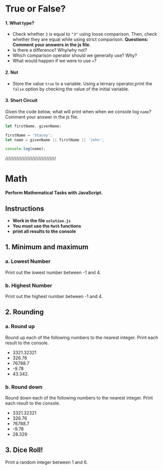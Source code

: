 # True or False? 


#### 1. What type? 
* Check whether `3` is equal to `"3"` using loose comparison. Then, check whether they are equal while using strict comparison. 
**Questions: Comment your answers in the js file.** 
* Is there a difference? Why/why not? 
* Which comparison operator should we generally use? Why?
* What would happen if we were to use `=`?

#### 2. Not
* Store the value `true` to a variable. Using a ternary operator,print the `false` option by checking the value of the initial variable.

#### 3. Short Circuit
Given the code below, what will print when when we console log `name`? Comment your answer in the js file.

```javascript
let firstName, givenName;

firstName = 'Stacey';
let name = givenName || firstName || 'John'; 

console.log(name);
```

////////////////////////////////


# Math
**Perform Mathematical Tasks with JavaScript.**

## Instructions
- **Work in the file `solution.js`**
- **You must use the `Math` functions**
- **print all results to the console**

## 1. Minimum and maximum

### a. Lowest Number

Print out the lowest number between -1 and 4.

### b. Highest Number

Print out the highest number between -1 and 4.

## 2. Rounding

### a. Round up

Round up each of the following numbers to the nearest integer. Print each result to the console.
- 3321.32321
- 326.76
- 76788.7
- -9.78
- 43.342.

### b. Round down

Round down each of the following numbers to the nearest integer. Print each result to the console.
- 3321.32321
- 326.76
- 76788.7
- -9.78
- 28.329

## 3. Dice Roll!

Print a random integer between 1 and 6.